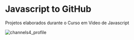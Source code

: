 # Javascript to GitHub
 Projetos elaborados durante o Curso em Video de Javascript
 
 ![channels4_profile](https://github.com/eron-moraes/Javascript-to-GitHub/assets/110741158/80f8a0f9-ae78-47e9-985d-d8994663ab63)

